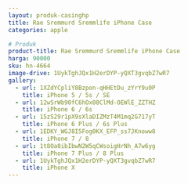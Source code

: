 ```yaml
---
layout: produk-casinghp
title: Rae Sremmurd Sremmlife iPhone Case
categories: apple

# Produk
product-title: Rae Sremmurd Sremmlife iPhone Case
harga: 90000
sku: hn-4664
image-drive: 1UykTghJQx1H2erDYP-yQXT3gvqbZ7wR7
gallery:
  - url: 1XZdYCpliY8Bzpon-qHHEtDu_zYrY9u0P
    title: iPhone 5 / 5s / SE
  - url: 12wSrWb90fC6hOx08ClMd-OEWlE_ZZTHZ
    title: iPhone 6 / 6s
  - url: 15zS29r1pX9sXlaDIZMzT4M1mq2G717yT
    title: iPhone 6 Plus / 6s Plus
  - url: 1EDKY_WGJ8I5Fog0KX_EFP_ss7JKnoww8
    title: iPhone 7 / 8
  - url: 1t8Oa0ibIbwN2W5qCWsoigHrNh_A7w6yg
    title: iPhone 7 Plus / 8 Plus
  - url: 1UykTghJQx1H2erDYP-yQXT3gvqbZ7wR7
    title: iPhone X
---
```


